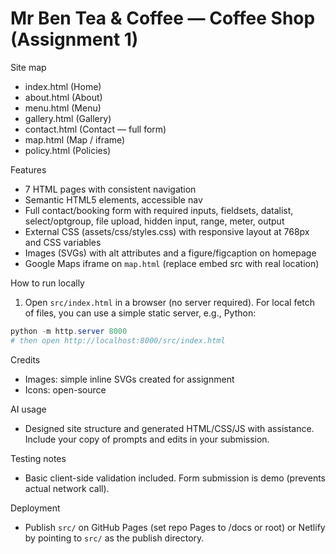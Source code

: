 # Mr Ben Tea & Coffee — Coffee Shop (Assignment 1)

Site map
- index.html (Home)
- about.html (About)
- menu.html (Menu)
- gallery.html (Gallery)
- contact.html (Contact — full form)
- map.html (Map / iframe)
- policy.html (Policies)

Features
- 7 HTML pages with consistent navigation
- Semantic HTML5 elements, accessible nav
- Full contact/booking form with required inputs, fieldsets, datalist, select/optgroup, file upload, hidden input, range, meter, output
- External CSS (assets/css/styles.css) with responsive layout at 768px and CSS variables
- Images (SVGs) with alt attributes and a figure/figcaption on homepage
- Google Maps iframe on `map.html` (replace embed src with real location)

How to run locally
1. Open `src/index.html` in a browser (no server required). For local fetch of files, you can use a simple static server, e.g., Python:

```powershell
python -m http.server 8000
# then open http://localhost:8000/src/index.html
```

Credits
- Images: simple inline SVGs created for assignment
- Icons: open-source

AI usage
- Designed site structure and generated HTML/CSS/JS with assistance. Include your copy of prompts and edits in your submission.

Testing notes
- Basic client-side validation included. Form submission is demo (prevents actual network call).

Deployment
- Publish `src/` on GitHub Pages (set repo Pages to /docs or root) or Netlify by pointing to `src/` as the publish directory.
